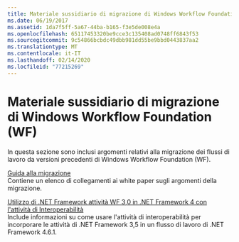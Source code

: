 ```yaml
---
title: Materiale sussidiario di migrazione di Windows Workflow Foundation (WF)
ms.date: 06/19/2017
ms.assetid: 1da7f5ff-5a67-44ba-b165-f3e5de008e4a
ms.openlocfilehash: 65117453320be9cce3c135408ad0748ff6843f53
ms.sourcegitcommit: 9c54866bcbdc49dbb981dd55be9bbd0443837aa2
ms.translationtype: MT
ms.contentlocale: it-IT
ms.lasthandoff: 02/14/2020
ms.locfileid: "77215269"
---
```

# <a name="windows-workflow-foundation-wf-migration-guidance"></a>Materiale sussidiario di migrazione di Windows Workflow Foundation (WF)

In questa sezione sono inclusi argomenti relativi alla migrazione dei flussi di lavoro da versioni precedenti di Windows Workflow Foundation (WF).

[Guida alla migrazione](migration-guidance.md)   
Contiene un elenco di collegamenti ai white paper sugli argomenti della migrazione.

[Utilizzo di .NET Framework attività WF 3,0 in .NET Framework 4 con l'attività di Interoperabilità](net-framework-3-0-wf-in-net-framework-4-interop.md)   
Include informazioni su come usare l'attività di interoperabilità per incorporare le attività di .NET Framework 3,5 in un flusso di lavoro di .NET Framework 4.6.1.
